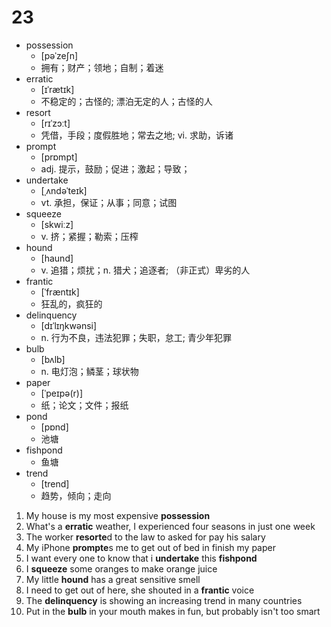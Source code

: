# 23

- possession  
  - [pəˈzeʃn] 
  - 拥有；财产；领地；自制；着迷
- erratic
  - [ɪˈrætɪk] 
  - 不稳定的；古怪的; 漂泊无定的人；古怪的人
- resort
  - [rɪˈzɔːt] 
  - 凭借，手段；度假胜地；常去之地; vi. 求助，诉诸
- prompt		
  - [prɒmpt] 
  - adj. 提示，鼓励；促进；激起；导致；		
- undertake	
  - [ˌʌndəˈteɪk] 
  - vt. 承担，保证；从事；同意；试图
- squeeze		
  - [skwiːz] 
  - v. 挤；紧握；勒索；压榨
- hound		
  - [haund] 
  - v. 追猎；烦扰；n. 猎犬；追逐者; （非正式）卑劣的人
- frantic     
  - [ˈfræntɪk] 
  - 狂乱的，疯狂的
- delinquency 
  - [dɪˈlɪŋkwənsi] 
  - n. 行为不良，违法犯罪；失职，怠工; 青少年犯罪
- bulb        
  - [bʌlb] 
  - n. 电灯泡；鳞茎；球状物
- paper       
  - [ˈpeɪpə(r)] 
  - 纸；论文；文件；报纸
- pond 		
  - [pɒnd] 
  - 池塘
- fishpond    
  - 鱼塘  
- trend       
  - [trend] 
  - 趋势，倾向；走向

1. My house is my most expensive **possession**
2. What's a **erratic** weather, I experienced four seasons in just one week
3. The worker **resorte**d to the law to asked for pay his salary
4. My iPhone **prompte**s me to get out of bed in finish my paper
5. I want every one to know that i **undertake** this **fishpond**
6. I **squeeze** some oranges to make orange juice
7. My little **hound** has a great sensitive smell
8. I need to get out of here, she shouted in a **frantic** voice
9. The **delinquency** is showing an increasing trend in many countries
10. Put in the **bulb** in your mouth makes in fun, but probably isn't too smart
